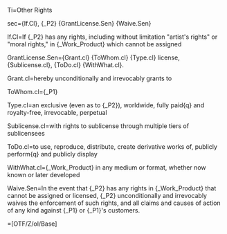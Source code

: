 Ti=Other Rights

sec={If.Cl}, {_P2} {GrantLicense.Sen}  {Waive.Sen}

If.Cl=If {_P2} has any rights, including without limitation "artist's rights" or "moral rights," in {_Work_Product} which cannot be assigned

GrantLicense.Sen={Grant.cl} {ToWhom.cl} {Type.cl} license, {Sublicense.cl}, {ToDo.cl} {WithWhat.cl}.

Grant.cl=hereby unconditionally and irrevocably grants to

ToWhom.cl={_P1} 

Type.cl=an exclusive (even as to {_P2}), worldwide, fully paid{q} and royalty-free, irrevocable, perpetual

Sublicense.cl=with rights to sublicense through multiple tiers of sublicensees

ToDo.cl=to use, reproduce, distribute, create derivative works of, publicly perform{q} and publicly display

WithWhat.cl={_Work_Product} in any medium or format, whether now known or later developed


Waive.Sen=In the event that {_P2} has any rights in {_Work_Product} that cannot be assigned or licensed, {_P2} unconditionally and irrevocably waives the enforcement of such rights, and all claims and causes of action of any kind against {_P1} or {_P1}'s customers.

=[OTF/Z/ol/Base]
